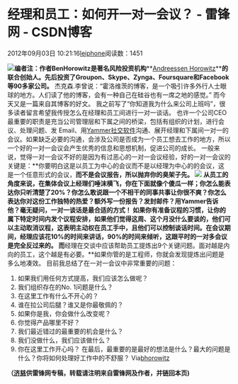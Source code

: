 
# 经理和员工：如何开一对一会议？ - 雷锋网 - CSDN博客


2012年09月03日 10:21:16[leiphone](https://me.csdn.net/leiphone)阅读数：1451


![](http://www.leiphone.com/wp-content/uploads/2012/08/BenHorowitz-1-150x150.jpg)**编者注：作者BenHorowitz是著名风险投资机构****[Andreessen
 Horowitz](http://www.leiphone.com/0829-annie-andreessen-horowitz.html)****的联合创始人。先后投资了Groupon、Skype、Zynga、Foursquare和Facebook等90多家公司。**
杰克森.李曾说：“霍洛维茨的博客，是一个吸引许多外行人士眼球的地方。人们读了他的博客，会有一种自己在硅谷也有一席之地的感觉。” 而今天又是一篇来自其博客的好文。
我之前写了“你知道我为什么来公司上班吗”，很多读者留言希望我传授怎么在经理和员工间进行一对一谈话。
也许一个公司CEO最重要的职责是充当公司管理层和下属之间的桥梁，包括有组织的计划，进行会议、处理问题、发 Email、用[Yammer社交软件](http://www.leiphone.com/12821-keats-david-sacks-silicon-valley.html)沟通、展开经理和下属间一对一的会议。如果缺乏必要的沟通，会涉及公司是否成为一个员工想去工作的地方，所以一个好的一对一会议会产生优秀的信息和思想机制，促进公司的成长。
一般来说，觉得一对一会议不好的是因为有过恶心的一对一会议经验，好的一对一会议的关键是：**你要明白这是以员工为中心的会议而不是以经理为中心的的会议，这是一个任意形式的会议，**而不是会议报告，**所以抛弃你的臭架子先。**
![](http://www.leiphone.com/wp-content/uploads/2012/08/One-on-One-Meeting.jpg)
从员工的角度来说，在集体会议上经理们唾沫横飞，你在下面就像个傻瓜一样；你怎么能表达你只听清楚了20%？你怎么敢说跟一个不相干的同事共事让你很不爽？你怎么表达你对这份工作独特的热爱？额外写一份报告？发封邮件？用Yammer告诉他？毫无疑问，一对一谈话是最合适的方式！
如果你有准备议程的习惯，让你的属下特定时间内发个议程安排，如果他们觉得这周、这个月没什么要谈的，他们可以主动取消议程，这表明主动权在员工手中，且他们可以控制谈话时间。在会议期间，**经理应该花10%的时间来讲话，90%的时间来倾听，这跟平时的一对多会议是完全反过来的。**
而**经理在交谈中应该帮助员工提炼出9个关键问题。面对越是内向的员工，这个越是有必要。**如果你管的是工程师，你就会发现提炼出问题是多么地凑效。
目前我总结了在一对一会议中非常重要的问题：
1. 如果我们用任何方式提高，我们应该怎么做呢？
2. 我们组织存在的No. 1问题是什么？
3. 在这里工作有什么不开心的？
4. 谁在拉公司后腿？谁又是你最敬佩的？
5. 如果你是我，你会做什么改变呢？
6. 你觉得产品哪里不好？
7. 我们最近错过的最重要的机会是什么？
8. 我们没做什么，我们应该做什么？
9. 你在这里工作开心吗？
在最后，最重要的是最好的想法是什么？最大的问题是什么？你将如何处理好工作中的不舒服？
Via[bhorowitz](http://bhorowitz.com/2012/08/30/one-on-one/)

**（****[济慈](http://www.leiphone.com/author/emerson)****供****雷锋网****专稿，转载请注明来自雷锋网及作者，并链回本页)**

